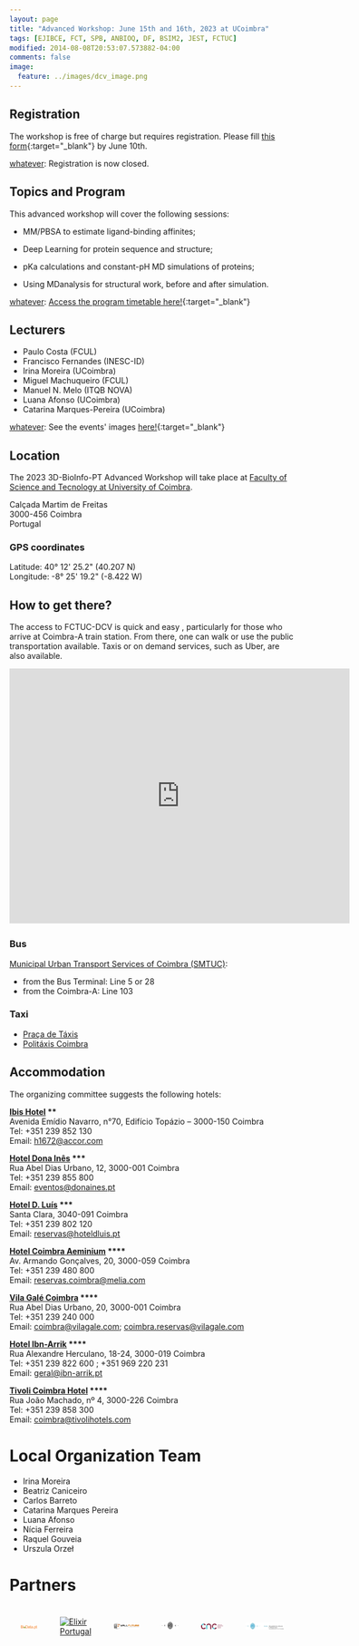```yaml
---
layout: page
title: "Advanced Workshop: June 15th and 16th, 2023 at UCoimbra"
tags: [EJIBCE, FCT, SPB, ANBIOQ, DF, BSIM2, JEST, FCTUC]
modified: 2014-08-08T20:53:07.573882-04:00
comments: false
image:
  feature: ../images/dcv_image.png
---
```


## Registration

The workshop is free of charge but requires registration. Please fill [this form](https://forms.gle/5n8Phw5HH5Yixxsq8){:target="_blank"} by June 10th.

[whatever]: Registration is now closed.

## Topics and Program

This advanced workshop will cover the following sessions:

- MM/PBSA to estimate ligand-binding affinites;

- Deep Learning for protein sequence and structure;

- pKa calculations and constant-pH MD simulations of proteins;

- Using MDanalysis for structural work, before and after simulation.

[whatever]: [Access the program timetable here!](/workshops/Workshop12_2022Schedule.pdf){:target="_blank"}

## Lecturers

- Paulo Costa (FCUL)
- Francisco Fernandes (INESC-ID)
- Irina Moreira (UCoimbra)
- Miguel Machuqueiro (FCUL)
- Manuel N. Melo (ITQB NOVA)
- Luana Afonso (UCoimbra)
- Catarina Marques-Pereira (UCoimbra)

[whatever]: Photos
[whatever]: See the events' images [here!](https://3d-bioinfo-pt.github.io/edicoes_anteriores/intermediate_workshop_2022.html){:target="_blank"}

## Location

The 2023 3D-BioInfo-PT Advanced Workshop will take place at [Faculty of Science and Tecnology at University of Coimbra](https://www.uc.pt/en/fctuc/).

Calçada Martim de Freitas  
3000-456 Coimbra  
Portugal  
### GPS coordinates  
Latitude: 40° 12' 25.2" (40.207 N)  
Longitude: -8° 25' 19.2" (-8.422 W)  

## How to get there?

The access to FCTUC-DCV is quick and easy , particularly for those who arrive at Coimbra-A train station. From there, one can walk or use the public transportation available. Taxis or on demand services, such as Uber, are also available.

<iframe src="https://www.google.com/maps/embed?pb=!1m18!1m12!1m3!1d3047.09002382905!2d-8.424475784610461!3d40.
20706037939009!2m3!1f0!2f0!3f0!3m2!1i1024!2i768!4f13.
1!3m3!1m2!1s0xd22f9a07de99ec3%3A0x2ccfec8c3b4d8553!2sDepartamento%20de%20Ci%C3%AAncias%20da%20Vida%20-%20Universidade%2
0de%20Coimbra!5e0!3m2!1sen!2spt!4v1633991764427!5m2!1sen!2spt" style="border:0;" allowfullscreen="" loading="lazy" 
data-dashlane-frameid="330712481793" width="600" height="450"></iframe>

### Bus 
[Municipal Urban Transport Services of Coimbra (SMTUC)](https://www.smtuc.pt/en/):  
- from the Bus Terminal: Line 5 or 28  
- from the Coimbra-A: Line 103

### Taxi
- [Praça de Táxis](https://coimbra.empresasportugal.net/taxi-stand/praca-de-taxis-rodoviaria/)  
- [Politáxis Coimbra](http://www.politaxis.pt/)  

## Accommodation
The organizing committee suggests the following hotels:  

<b>[Ibis Hotel](http://www.ibis.com/discovering/ibis-hotel/index.pt.shtml) \**</b>  
Avenida Emídio Navarro, n°70, Edifício Topázio – 3000-150 Coimbra  
Tel: +351 239 852 130  
Email: h1672@accor.com

<b>[Hotel Dona Inês](https://www.donaines.pt/) \***</b>  
Rua Abel Dias Urbano, 12, 3000-001 Coimbra  
Tel: +351 239 855 800  
Email: eventos@donaines.pt

<b>[Hotel D. Luís](http://www.hoteldluis.pt/) \***</b>  
Santa Clara, 3040-091 Coimbra  
Tel: +351 239 802 120  
Email: reservas@hoteldluis.pt

<b>[Hotel Coimbra Aeminium](https://www.melia.com/en/hotels/portugal/coimbra/hotel-coimbra-aeminium-by-melia) \****</b>  
Av. Armando Gonçalves, 20, 3000-059 Coimbra  
Tel: +351 239 480 800  
Email: reservas.coimbra@melia.com

<b>[Vila Galé Coimbra](https://www.vilagale.com/br/hoteis/centro-de-portugal/vila-gale-coimbra) \****</b>  
Rua Abel Dias Urbano, 20, 3000-001 Coimbra  
Tel: +351 239 240 000  
Email: coimbra@vilagale.com; coimbra.reservas@vilagale.com

<b>[Hotel Ibn-Arrik](https://www.ibn-arrik.pt/) \****</b>  
Rua Alexandre Herculano, 18-24, 3000-019 Coimbra  
Tel: +351 239 822 600 ; +351 969 220 231  
Email: geral@ibn-arrik.pt

<b>[Tivoli Coimbra Hotel](https://www.tivolihotels.com/pt/tivoli-coimbra) \****</b>  
Rua João Machado, nº 4, 3000-226 Coimbra  
Tel: +351 239 858 300  
Email: coimbra@tivolihotels.com

# Local Organization Team

- Irina Moreira
- Beatriz Caniceiro
- Carlos Barreto
- Catarina Marques Pereira
- Luana Afonso
- Nícia Ferreira
- Raquel Gouveia
- Urszula Orzeł

# Partners
<div style="display:flex;align-items:center;justify-content:center;">
  <div style="padding:20px;">
    <a href="https://www.biodata.pt/" target="_blank"><img src="/images/BioData.png" alt="BioData.pt" width="130"></a>
  </div>

  <div style="padding:20px;">
    <a href="https://elixir-europe.org/about-us/who-we-are/nodes/portugal" target="_blank"><img src="/images/
elixir_portugal.png" alt="Elixir Portugal" width="120"></a>
  </div>

  <div style="padding:20px;">
    <a href="https://www.wallfuture.com/" target="_blank"><img src="/images/wall_future.png" alt="Wall 
Future" width="200"></a>
  </div>

  <div style="padding:20px;">
    <a href="http://www.uc.pt" target="_blank"><img src="/images/sponsors/logo_UC.jpg" alt="UC" width="130"></a>
  </div>

  <div style="padding:20px;">
    <a href="https://www.cnc.uc.pt/" target="_blank"><img src="/images/sponsors/logo_CNC.png" alt="CNC-UC" width="180"></a>
  </div>
  
  <div style="padding:20px;">
    <a href="https://www.uc.pt/fctuc/" target="_blank"><img src="/images/sponsors/logo_fctuc.jpg" alt="FCTUC" width="300"></a>
  </div>
</div>
